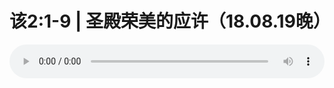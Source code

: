 # 该2:1-9 | 圣殿荣美的应许（18.08.19晚） 

<audio style="width: 100%;" preload="false" controls controlslist="nodownload"><source src="http://file.simai.life/audio/mp3/old/26423.mp3" type="audio/mpeg">Your browser does not support the audio element.</audio>


